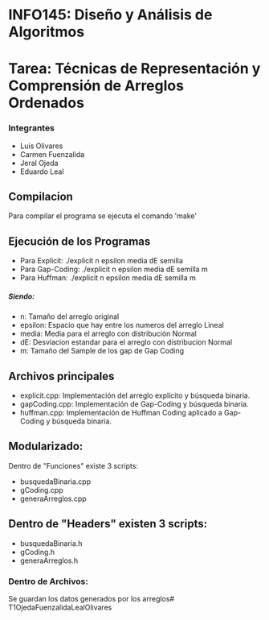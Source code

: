 # INFO145: Diseño y Análisis de Algoritmos
# Tarea: Técnicas de Representación y Comprensión de Arreglos Ordenados



### Integrantes 
* Luis Olivares
* Carmen Fuenzalida
* Jeral Ojeda
* Eduardo Leal

## Compilacion 
Para compilar el programa se ejecuta el comando 'make'

## Ejecución de los Programas
* Para Explicit: ./explicit n epsilon media dE semilla
* Para Gap-Coding: ./explicit n epsilon media dE semilla m
* Para Huffman: ./explicit n epsilon media dE semilla m

##### Siendo:
* n: Tamaño del arreglo original
* epsilon: Espacio que hay entre los numeros del arreglo Lineal
* media: Media para el arreglo con distribución Normal
* dE: Desviacion estandar para el arreglo con distribucion Normal 
* m: Tamaño del Sample de los gap de Gap Coding

## Archivos principales
* explicit.cpp: Implementación del arreglo explícito y búsqueda binaria.
* gapCoding.cpp: Implementación de Gap-Coding y búsqueda binaria.
* huffman.cpp: Implementación de Huffman Coding aplicado a Gap-Coding y búsqueda binaria.

## Modularizado:
Dentro de "Funciones" existe 3 scripts:
* busquedaBinaria.cpp
* gCoding.cpp
* generaArreglos.cpp

## Dentro de "Headers" existen 3 scripts:
* busquedaBinaria.h
* gCoding.h
* generaArreglos.h

### Dentro de Archivos:
Se guardan los datos generados por los arreglos# T1OjedaFuenzalidaLealOlivares
